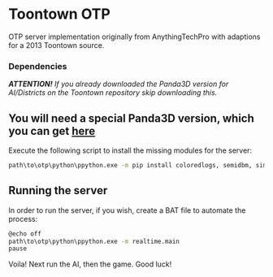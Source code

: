 # Toontown OTP

OTP server implementation originally from AnythingTechPro with adaptions for a 2013 Toontown source.

### Dependencies
****ATTENTION!*** If you already downloaded the Panda3D version for AI/Districts on the Toontown repository skip downloading this.*

You will need a special Panda3D version, which you can get [here]() 
----
Execute the following script to install the missing modules for the server:
```sh
path\to\otp\python\ppython.exe -m pip install coloredlogs, semidbm, simplejson, pyyaml, pytoml
```

## Running the server
In order to run the server, if you wish, create a BAT file to automate the process:
```sh
@echo off
path\to\otp\python\ppython.exe -m realtime.main
pause
```

Voila! Next run the AI, then the game. Good luck!
